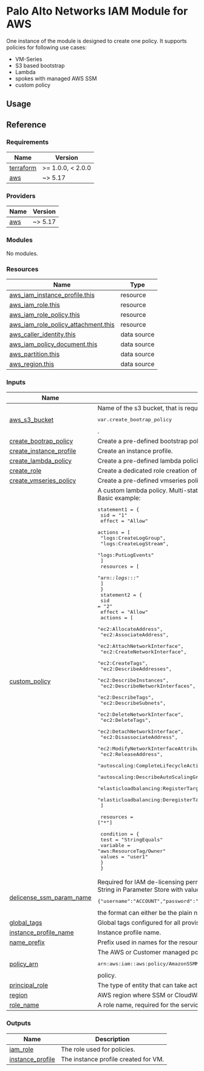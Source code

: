 # Palo Alto Networks IAM Module for AWS

One instance of the module is designed to create one policy.
It supports policies for following use cases:
* VM-Series
* S3 based bootstrap
* Lambda
* spokes with managed AWS SSM
* custom policy

## Usage

## Reference
<!-- BEGINNING OF PRE-COMMIT-TERRAFORM DOCS HOOK -->
### Requirements

| Name | Version |
|------|---------|
| <a name="requirement_terraform"></a> [terraform](#requirement\_terraform) | >= 1.0.0, < 2.0.0 |
| <a name="requirement_aws"></a> [aws](#requirement\_aws) | ~> 5.17 |

### Providers

| Name | Version |
|------|---------|
| <a name="provider_aws"></a> [aws](#provider\_aws) | ~> 5.17 |

### Modules

No modules.

### Resources

| Name | Type |
|------|------|
| [aws_iam_instance_profile.this](https://registry.terraform.io/providers/hashicorp/aws/latest/docs/resources/iam_instance_profile) | resource |
| [aws_iam_role.this](https://registry.terraform.io/providers/hashicorp/aws/latest/docs/resources/iam_role) | resource |
| [aws_iam_role_policy.this](https://registry.terraform.io/providers/hashicorp/aws/latest/docs/resources/iam_role_policy) | resource |
| [aws_iam_role_policy_attachment.this](https://registry.terraform.io/providers/hashicorp/aws/latest/docs/resources/iam_role_policy_attachment) | resource |
| [aws_caller_identity.this](https://registry.terraform.io/providers/hashicorp/aws/latest/docs/data-sources/caller_identity) | data source |
| [aws_iam_policy_document.this](https://registry.terraform.io/providers/hashicorp/aws/latest/docs/data-sources/iam_policy_document) | data source |
| [aws_partition.this](https://registry.terraform.io/providers/hashicorp/aws/latest/docs/data-sources/partition) | data source |
| [aws_region.this](https://registry.terraform.io/providers/hashicorp/aws/latest/docs/data-sources/region) | data source |

### Inputs

| Name | Description | Type | Default | Required |
|------|-------------|------|---------|:--------:|
| <a name="input_aws_s3_bucket"></a> [aws\_s3\_bucket](#input\_aws\_s3\_bucket) | Name of the s3 bucket, that is required and used for<pre>var.create_bootrap_policy</pre>. | `string` | `null` | no |
| <a name="input_create_bootrap_policy"></a> [create\_bootrap\_policy](#input\_create\_bootrap\_policy) | Create a pre-defined bootstrap policy. | `bool` | `false` | no |
| <a name="input_create_instance_profile"></a> [create\_instance\_profile](#input\_create\_instance\_profile) | Create an instance profile. | `bool` | `false` | no |
| <a name="input_create_lambda_policy"></a> [create\_lambda\_policy](#input\_create\_lambda\_policy) | Create a pre-defined lambda policies for ASG. | `bool` | `false` | no |
| <a name="input_create_role"></a> [create\_role](#input\_create\_role) | Create a dedicated role creation of pre-defined policies. | `bool` | `true` | no |
| <a name="input_create_vmseries_policy"></a> [create\_vmseries\_policy](#input\_create\_vmseries\_policy) | Create a pre-defined vmseries policy. | `bool` | `false` | no |
| <a name="input_custom_policy"></a> [custom\_policy](#input\_custom\_policy) | A custom lambda policy. Multi-statement is supported.<br>Basic example:<pre>statement1 = {<br>    sid    = "1"<br>    effect = "Allow"<br>    actions = [<br>      "logs:CreateLogGroup",<br>      "logs:CreateLogStream",<br>      "logs:PutLogEvents"<br>    ]<br>    resources = [<br>      "arn:*:logs:*:*:*"<br>    ]<br>  }<br>  statement2 = {<br>    sid    = "2"<br>    effect = "Allow"<br>    actions = [<br>      "ec2:AllocateAddress",<br>      "ec2:AssociateAddress",<br>      "ec2:AttachNetworkInterface",<br>      "ec2:CreateNetworkInterface",<br>      "ec2:CreateTags",<br>      "ec2:DescribeAddresses",<br>      "ec2:DescribeInstances",<br>      "ec2:DescribeNetworkInterfaces",<br>      "ec2:DescribeTags",<br>      "ec2:DescribeSubnets",<br>      "ec2:DeleteNetworkInterface",<br>      "ec2:DeleteTags",<br>      "ec2:DetachNetworkInterface",<br>      "ec2:DisassociateAddress",<br>      "ec2:ModifyNetworkInterfaceAttribute",<br>      "ec2:ReleaseAddress",<br>      "autoscaling:CompleteLifecycleAction",<br>      "autoscaling:DescribeAutoScalingGroups",<br>      "elasticloadbalancing:RegisterTargets",<br>      "elasticloadbalancing:DeregisterTargets"<br>    ]<br><br>    resources = ["*"]<br><br>    condition = {<br>      test     = "StringEquals"<br>      variable = "aws:ResourceTag/Owner"<br>      values   = "user1"<br>    }<br>  }</pre> | <pre>map(object({<br>    sid       = string<br>    effect    = string<br>    actions   = list(string)<br>    resources = list(string)<br>    condition = optional(object({<br>      test     = string<br>      variable = string<br>      values   = list(string)<br>    }))<br>  }))</pre> | `null` | no |
| <a name="input_delicense_ssm_param_name"></a> [delicense\_ssm\_param\_name](#input\_delicense\_ssm\_param\_name) | Required for IAM de-licensing permissions.<br>String in Parameter Store with value in below format:<pre>{"username":"ACCOUNT","password":"PASSWORD","panorama1":"IP_ADDRESS1","panorama2":"IP_ADDRESS2","license_manager":"LICENSE_MANAGER_NAME"}"</pre>the format can either be the plain name in case you store it without hierarchy or with a "/" in case you store in in a hierarchy | `string` | `null` | no |
| <a name="input_global_tags"></a> [global\_tags](#input\_global\_tags) | Global tags configured for all provisioned resources. | `map(any)` | n/a | yes |
| <a name="input_instance_profile_name"></a> [instance\_profile\_name](#input\_instance\_profile\_name) | Instance profile name. | `string` | `null` | no |
| <a name="input_name_prefix"></a> [name\_prefix](#input\_name\_prefix) | Prefix used in names for the resources. (IAM Role, Instance Profile) | `string` | n/a | yes |
| <a name="input_policy_arn"></a> [policy\_arn](#input\_policy\_arn) | The AWS or Customer managed policy arn. It should be used for spoke VM scenario using the AWS managed<pre>arn:aws:iam::aws:policy/AmazonSSMManagedInstanceCore</pre>policy. | `string` | `null` | no |
| <a name="input_principal_role"></a> [principal\_role](#input\_principal\_role) | The type of entity that can take actions in AWS. | `string` | `"ec2.amazonaws.com"` | no |
| <a name="input_region"></a> [region](#input\_region) | AWS region where SSM or CloudWatch is located. | `string` | `null` | no |
| <a name="input_role_name"></a> [role\_name](#input\_role\_name) | A role name, required for the service. | `string` | n/a | yes |

### Outputs

| Name | Description |
|------|-------------|
| <a name="output_iam_role"></a> [iam\_role](#output\_iam\_role) | The role used for policies. |
| <a name="output_instance_profile"></a> [instance\_profile](#output\_instance\_profile) | The instance profile created for VM. |
<!-- END OF PRE-COMMIT-TERRAFORM DOCS HOOK -->
